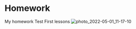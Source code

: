 # Homework
My homework
Test
First lessons
![photo_2022-05-01_11-17-10](https://user-images.githubusercontent.com/101042799/166744640-fc0f9269-b7bb-41c2-888b-3b3bba6e6bee.jpg)
